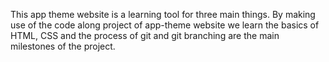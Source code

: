 This app theme website is a learning tool for three main things. By making use of the code along project of app-theme website we learn the basics of HTML, CSS and the process of git and git branching are the main milestones of the project.